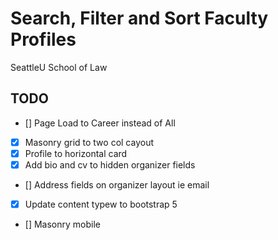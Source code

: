 # Search, Filter and Sort Faculty Profiles

SeattleU School of Law

## TODO

- [] Page Load to Career instead of All
- [x] Masonry grid to two col cayout
- [x] Profile to horizontal card
- [x] Add bio and cv to hidden organizer fields
- [] Address fields on organizer layout ie email
- [x] Update content typew to bootstrap 5
- [] Masonry mobile
